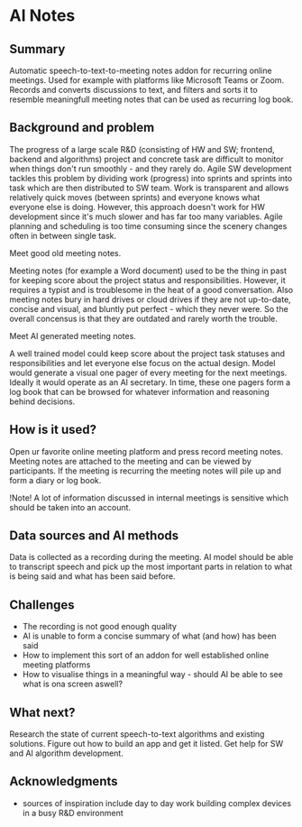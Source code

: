 # AI Notes


## Summary

Automatic speech-to-text-to-meeting notes addon for recurring online meetings. Used for example with platforms like Microsoft Teams or Zoom. Records and converts discussions to text, and filters and sorts it to resemble meaningfull meeting notes that can be used as recurring log book.

## Background and problem

The progress of a large scale R&D (consisting of HW and SW; frontend, backend and algorithms) project and concrete task are difficult to monitor when things don't run smoothly - and they rarely do. Agile SW development tackles this problem by dividing work (progress) into sprints and sprints into task which are then distributed to SW team. Work is transparent and allows relatively quick moves (between sprints) and everyone knows what everyone else is doing. However, this approach doesn't work for HW development since it's much slower and has far too many variables. Agile planning and scheduling is too time consuming since the scenery changes often in between single task.

Meet good old meeting notes.

Meeting notes (for example a Word document) used to be the thing in past for keeping score about the project status and responsibilities. However, it requires a typist and is troublesome in the heat of a good conversation. Also meeting notes bury in hard drives or cloud drives if they are not up-to-date, concise and visual, and bluntly put perfect - which they never were. So the overall concensus is that they are outdated and rarely worth the trouble.

Meet AI generated meeting notes.

A well trained model could keep score about the project task statuses and responsibilities and let everyone else focus on the actual design. Model would generate a visual one pager of every meeting for the next meetings. Ideally it would operate as an AI secretary. In time, these one pagers form a log book that can be browsed for whatever information and reasoning behind decisions.

## How is it used?

Open ur favorite online meeting platform and press record meeting notes. Meeting notes are attached to the meeting and can be viewed by participants. If the meeting is recurring the meeting notes will pile up and form a diary or log book.

!Note! A lot of information discussed in internal meetings is sensitive which should be taken into an account.

## Data sources and AI methods

Data is collected as a recording during the meeting. AI model should be able to transcript speech and pick up the most important parts in relation to what is being said and what has been said before.

## Challenges

  * The recording is not good enough quality
  * AI is unable to form a concise summary of what (and how) has been said
  * How to implement this sort of an addon for well established online meeting platforms
  * How to visualise things in a meaningful way - should AI be able to see what is ona screen aswell?

## What next?

Research the state of current speech-to-text algorithms and existing solutions. Figure out how to build an app and get it listed. Get help for SW and AI algorithm development.


## Acknowledgments

* sources of inspiration include day to day work building complex devices in a busy R&D environment

